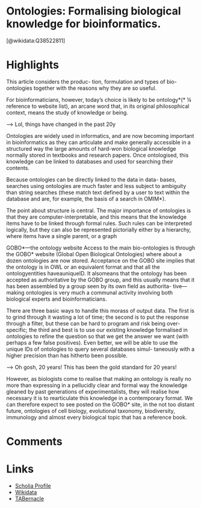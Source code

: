 
Ontologies: Formalising biological knowledge for bioinformatics.
================================================================
  
  [@wikidata:Q38522811]  

# Highlights

This article considers the produc- tion, formulation and types of bio-ontologies together with the reasons why they are so useful.

For bioinformaticians, however, today’s choice is likely to be ontology*(* ¼ reference to website list), an arcane word that, in its original philosophical context, means the study of knowledge or being.

--> Lol, things have changed in the past 20y

Ontologies are widely used in informatics, and are now becoming important in bioinformatics as they can articulate and make generally accessible in a structured way the large amounts of hard-won biological knowledge normally stored in textbooks and research papers. Once ontologised, this knowledge can be linked to databases and used for searching their contents.

Because ontologies can be directly linked to the data in data- bases, searches using ontologies are much faster and less subject to ambiguity than string searches (these match text defined by a user to text within the database and are, for example, the basis of a search in OMIM*).

The point about structure is central. The major importance of ontologies is that they are computer-interpretable, and this means that the knowledge items have to be linked through formal rules. Such rules can be interpreted logically, but they can also be represented pictorially either by a hierarchy, where items have a single parent, or a graph


GOBO*—the ontology website Access to the main bio-ontologies is through the GOBO* website (Global Open Biological Ontologies) where about a dozen ontologies are now stored. Acceptance on the GOBO site implies that the ontology is in OWL or an equivalent format and that all the ontologyentities haveauniqueID. It alsomeans that the ontology has been accepted as authoritative by the GOBO group, and this usually means that it has been assembled by a group seen by its own field as authorita- tive—making ontologies is very much a communal activity involving both biological experts and bioinformaticians.

There are three basic ways to handle this morass of output data. The first is to grind through it wasting a lot of time; the second is to put the response through a filter, but these can be hard to program and risk being over-specific; the third and best is to use our existing knowledge formalised in ontologies to refine the question so that we get the answer we want (with perhaps a few false positives). Even better, we will be able to use the unique IDs of ontologies to query several databases simul- taneously with a higher precision than has hitherto been possible.

--> Oh gosh, 20 years! This has been the gold standard for 20 years!

However, as biologists come to realise that making an
ontology is really no more than expressing in a pellucidly clear and formal way the knowledge gleaned by past generations of experimentalists, they will realise how necessary it is to rearticulate this knowledge in a contemporary format. We can therefore expect to see posted on the GOBO* site, in the not too distant future, ontologies of cell biology, evolutional taxonomy, biodiversity, immunology and almost every biological topic that has a reference book.


# Comments

# Links
  
 * [Scholia Profile](https://scholia.toolforge.org/work/Q38522811)  
 * [Wikidata](https://www.wikidata.org/wiki/Q38522811)  
 * [TABernacle](https://tabernacle.toolforge.org/?#/tab/manual/Q38522811/P921%3BP4510)  
